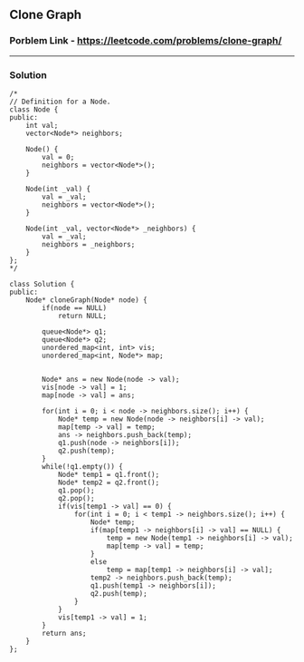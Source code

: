 ## Clone Graph

### Porblem Link - https://leetcode.com/problems/clone-graph/

---

### Solution

    /*
    // Definition for a Node.
    class Node {
    public:
        int val;
        vector<Node*> neighbors;
        
        Node() {
            val = 0;
            neighbors = vector<Node*>();
        }
        
        Node(int _val) {
            val = _val;
            neighbors = vector<Node*>();
        }
        
        Node(int _val, vector<Node*> _neighbors) {
            val = _val;
            neighbors = _neighbors;
        }
    };
    */

    class Solution {
    public:
        Node* cloneGraph(Node* node) {
            if(node == NULL)
                return NULL;
            
            queue<Node*> q1;
            queue<Node*> q2;
            unordered_map<int, int> vis;
            unordered_map<int, Node*> map;

            
            Node* ans = new Node(node -> val);
            vis[node -> val] = 1;
            map[node -> val] = ans;

            for(int i = 0; i < node -> neighbors.size(); i++) {
                Node* temp = new Node(node -> neighbors[i] -> val);
                map[temp -> val] = temp;
                ans -> neighbors.push_back(temp);
                q1.push(node -> neighbors[i]);
                q2.push(temp);
            }
            while(!q1.empty()) {
                Node* temp1 = q1.front();
                Node* temp2 = q2.front();
                q1.pop();
                q2.pop();
                if(vis[temp1 -> val] == 0) {
                    for(int i = 0; i < temp1 -> neighbors.size(); i++) {
                        Node* temp;
                        if(map[temp1 -> neighbors[i] -> val] == NULL) {
                            temp = new Node(temp1 -> neighbors[i] -> val);
                            map[temp -> val] = temp;
                        }
                        else
                            temp = map[temp1 -> neighbors[i] -> val];
                        temp2 -> neighbors.push_back(temp);
                        q1.push(temp1 -> neighbors[i]);
                        q2.push(temp);
                    }
                }
                vis[temp1 -> val] = 1;
            }
            return ans;
        }
    };